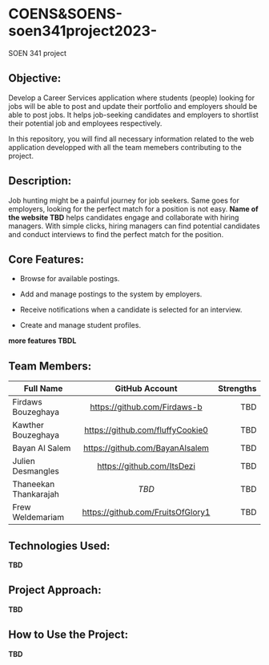 # COENS&SOENS-soen341project2023-
SOEN 341 project
## Objective:
Develop a Career Services application where students (people) looking for jobs will be able to post and update their portfolio and employers should be able to post jobs. It helps job-seeking candidates and employers to shortlist their potential job and employees respectively.

In this repository, you will find all necessary information related to the web application developped with all the team memebers contributing to the project. 

## Description:
Job hunting might be a painful journey for job seekers. Same goes for employers, looking for the perfect match for a position is not easy.
**Name of the website TBD** helps candidates engage and collaborate with hiring managers. 
With simple clicks, hiring managers can find potential candidates and conduct interviews to find the perfect match for the position. 

## Core Features: 
- Browse for available postings. 

- Add and manage postings to the system by employers. 

- Receive notifications when a candidate is selected for an interview. 

- Create and manage student profiles. 

**more features TBDL**

## Team Members: 
| Full Name     | GitHub Account| Strengths  |
| ------------- |:-------------:| -----:|
| Firdaws Bouzeghaya| https://github.com/Firdaws-b | TBD |
| Kawther Bouzeghaya      | https://github.com/fluffyCookie0|   TBD |
| Bayan Al Salem |https://github.com/BayanAlsalem|   TBD |
| Julien Desmangles| https://github.com/ItsDezi| TBD|
| Thaneekan Thankarajah     | *TBD*|  TBD |
| Frew Weldemariam |https://github.com/FruitsOfGlory1|    TBD|

## Technologies Used: 
**TBD**
## Project Approach: 
**TBD**
## How to Use the Project: 
**TBD**


